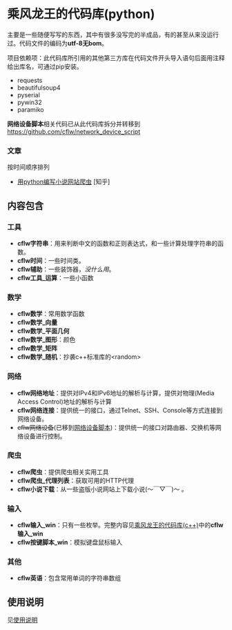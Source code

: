 # 乘风龙王的代码库(python)
主要是一些随便写写的东西，其中有很多没写完的半成品，有的甚至从来没运行过。代码文件的编码为**utf-8无bom**。

项目依赖项：此代码库所引用的其他第三方库在代码文件开头导入语句后面用注释给出库名，可通过pip安装。
* requests
* beautifulsoup4
* pyserial
* pywin32
* paramiko

**网络设备脚本**相关代码已从此代码库拆分并转移到 https://github.com/cflw/network_device_script

### 文章
按时间顺序排列
* [用python编写小说网站爬虫](https://zhuanlan.zhihu.com/p/51309019) \[知乎\]

## 内容包含
### 工具
* **cflw字符串**：用来判断中文的函数和正则表达式，和一些计算处理字符串的函数。
* **cflw时间**：一些时间类。
* **cflw辅助**：一些装饰器，*没什么用*。
* **cflw工具_运算**：一些小函数

### 数学
* **cflw数学**：常用数学函数
* **cflw数学_向量**
* **cflw数学_平面几何**
* **cflw数学_图形**：颜色
* **cflw数学_矩阵**
* **cflw数学_随机**：抄袭c++标准库的\<random\>

### 网络
* **cflw网络地址**：提供对IPv4和IPv6地址的解析与计算，提供对物理(Media Access Control)地址的解析与计算
* **cflw网络连接**：提供统一的接口，通过Telnet、SSH、Console等方式连接到网络设备。
* ~~cflw网络设备~~(已移到[网络设备脚本](https://github.com/cflw/network_device_script))：提供统一的接口对路由器、交换机等网络设备进行控制。

### 爬虫
* **cflw爬虫**：提供爬虫相关实用工具
* **cflw爬虫_代理列表**：获取可用的HTTP代理
* **cflw小说下载**：从一些盗版小说网站上下载小说(～￣▽￣)～ 。

### 输入
* **cflw输入_win**：只有一些枚举。完整内容见[乘风龙王的代码库(c++)](https://github.com/cflw/cflw_cpp)中的**cflw输入_win**
* **cflw按键脚本_win**：模拟键盘鼠标输入

### 其他
* **cflw英语**：包含常用单词的字符串数组

## 使用说明
见[使用说明](文档/使用说明.md)